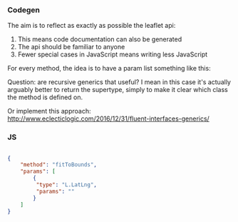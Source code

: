 ### Codegen

The aim is to reflect as exactly as possible the leaflet api:
1. This means code documentation can also be generated
2. The api should be familiar to anyone
3. Fewer special cases in JavaScript means writing less JavaScript


For every method, the idea is to have a param list something like this:

Question: are recursive generics that useful?  I mean in this case it's actually 
arguably better to return the supertype, simply to make it clear which class the method is defined on.

Or implement this approach: 
http://www.eclecticlogic.com/2016/12/31/fluent-interfaces-generics/


### JS

```json

{
    "method": "fitToBounds",
    "params": [
        {
         "type": "L.LatLng",
         "params": ""
        }
    ]
}
```


